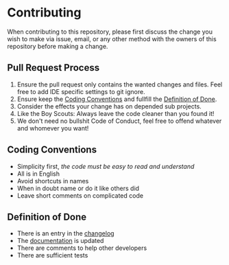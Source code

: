 # Contributing

When contributing to this repository, please first discuss the change you wish to make via issue,
email, or any other method with the owners of this repository before making a change. 


## Pull Request Process

1. Ensure the pull request only contains the wanted changes and files. Feel free to add IDE specific settings to git ignore.
2. Ensure keep the [Coding Conventions](#coding-conventions) and fullfill the [Definition of Done](#definition-of-done).
3. Consider the effects your change has on depended sub projects.
4. Like the Boy Scouts: Always leave the code cleaner than you found it! 
5. We don't need no bullshit Code of Conduct, feel free to offend whatever and whomever you want!


## Coding Conventions

- Simplicity first, *the code must be easy to read and understand*
- All is in English
- Avoid shortcuts in names
- When in doubt name or do it like others did
- Leave short comments on complicated code


## Definition of Done

- There is an entry in the [changelog](./CHANGELOG.md)
- The [documentation](./README.md) is updated
- There are comments to help other developers
- There are sufficient tests
